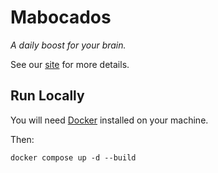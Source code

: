 # Mabocados

*A daily boost for your brain.*

See our [site](https://mabocados.kwila.cloud) for more details.


## Run Locally

You will need [Docker](https://docs.docker.com/get-started/get-docker/) installed on your machine.

Then:

```
docker compose up -d --build
```
